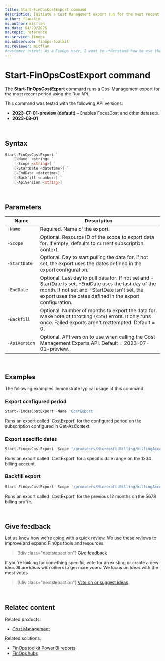 ```yaml
---
title: Start-FinOpsCostExport command
description: Initiate a Cost Management export run for the most recent period using the Start-FinOpsCostExport command in the FinOpsToolkit module.
author: flanakin
ms.author: micflan
ms.date: 04/29/2025
ms.topic: reference
ms.service: finops
ms.subservice: finops-toolkit
ms.reviewer: micflan
#customer intent: As a FinOps user, I want to understand how to use the what Start-FinOpsCostExport command in the FinOpsToolkit module.
---
```


<!-- markdownlint-disable-next-line MD025 -->
# Start-FinOpsCostExport command

The **Start-FinOpsCostExport** command runs a Cost Management export for the most recent period using the Run API.

This command was tested with the following API versions:

- **2023-07-01-preview (default)** – Enables FocusCost and other datasets.
- **2023-08-01**

<br>

## Syntax

```powershell
Start-FinOpsCostExport `
    [-Name] <string> `
    [-Scope <string>] `
    [-StartDate <datetime>] `
    [-EndDate <datetime>] `
    [-Backfill <number>] `
    [-ApiVersion <string>]
```

<br>

## Parameters

| Name          | Description                                                                                                                                                                                                         |
| ------------- | ------------------------------------------------------------------------------------------------------------------------------------------------------------------------------------------------------------------- |
| `‑Name`       | Required. Name of the export.                                                                                                                                                                                       |
| `‑Scope`      | Optional. Resource ID of the scope to export data for. If empty, defaults to current subscription context.                                                                                                          |
| `‑StartDate`  | Optional. Day to start pulling the data for. If not set, the export uses the dates defined in the export configuration.                                                                                             |
| `‑EndDate`    | Optional. Last day to pull data for. If not set and -StartDate is set, -EndDate uses the last day of the month. If not set and -StartDate isn't set, the export uses the dates defined in the export configuration. |
| `‑Backfill`   | Optional. Number of months to export the data for. Make note of throttling (429) errors. It only runs once. Failed exports aren't reattempted. Default = 0.                                                         |
| `‑ApiVersion` | Optional. API version to use when calling the Cost Management Exports API. Default = 2023-07-01-preview.                                                                                                            |

<br>

## Examples

The following examples demonstrate typical usage of this command.

### Export configured period

```powershell
Start-FinopsCostExport -Name 'CostExport'
```

Runs an export called 'CostExport' for the configured period on the subscription configured in Get-AzContext.

### Export specific dates

```powershell
Start-FinopsCostExport -Scope '/providers/Microsoft.Billing/billingAccounts/1234' -Name 'CostExport' -StartDate '2023-01-01' -EndDate '2023-12-31'
```

Runs an export called 'CostExport' for a specific date range on the 1234 billing account.

### Backfill export

```powershell
Start-FinopsCostExport -Scope '/providers/Microsoft.Billing/billingAccounts/1234/billingProfiles/5678' -Name 'CostExport' -Backfill 12
```

Runs an export called 'CostExport' for the previous 12 months on the 5678 billing profile.

<br>

## Give feedback

Let us know how we're doing with a quick review. We use these reviews to improve and expand FinOps tools and resources.

> [!div class="nextstepaction"]
> [Give feedback](https://portal.azure.com/#view/HubsExtension/InProductFeedbackBlade/extensionName/FinOpsToolkit/cesQuestion/How%20easy%20or%20hard%20is%20it%20to%20use%20the%20FinOps%20toolkit%20PowerShell%20module%3F/cvaQuestion/How%20valuable%20are%20the%20FinOps%20toolkit%20PowerShell%20module%3F/surveyId/FTK0.9/bladeName/PowerShell/featureName/CostManagement.StartExport)

If you're looking for something specific, vote for an existing or create a new idea. Share ideas with others to get more votes. We focus on ideas with the most votes.

> [!div class="nextstepaction"]
> [Vote on or suggest ideas](https://github.com/microsoft/finops-toolkit/issues?q=is%3Aissue%20is%3Aopen%20label%3A%22Tool%3A%20PowerShell%22%20sort%3A"reactions-%2B1-desc")

<br>

## Related content

Related products:

- [Cost Management](/azure/cost-management-billing/costs/)

Related solutions:

- [FinOps toolkit Power BI reports](../../power-bi/reports.md)
- [FinOps hubs](../../hubs/finops-hubs-overview.md)

<br>
